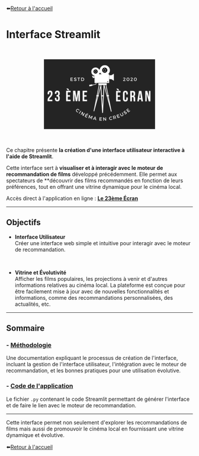 ⬅️[Retour à l'accueil](../../README.md)

# Interface Streamlit

<br>
<p align="center">
  <img src="../images/logo_23_eme_ecran.PNG" alt="Logo Cinéma" width="300">
</p>
<br>

Ce chapitre présente **la création d'une interface utilisateur interactive à l'aide de Streamlit**.

Cette interface sert à **visualiser et à interagir avec le moteur de recommandation de films** développé précédemment. Elle permet aux spectateurs de **découvrir des films recommandés en fonction de leurs préférences, tout en offrant une vitrine dynamique pour le cinéma local.

Accès direct à l'application en ligne : **[Le 23ème Écran](https://movie-recommendation-project-wcs-bleu-sauvage.streamlit.app/)**

---

## Objectifs

- **Interface Utilisateur**  
Créer une interface web simple et intuitive pour interagir avec le moteur de recommandation.
<br>

- **Vitrine et Évolutivité**  
Afficher les films populaires, les projections à venir et d'autres informations relatives au cinéma local. La plateforme est conçue pour être facilement mise à jour avec de nouvelles fonctionnalités et informations, comme des recommandations personnalisées, des actualités, etc.

---

## Sommaire

### - **[Méthodologie](./methodologie_streamlit.md)**  
Une documentation expliquant le processus de création de l'interface, incluant la gestion de l'interface utilisateur, l'intégration avec le moteur de recommandation, et les bonnes pratiques pour une utilisation évolutive.

### - **[Code de l'application](../notebooks/streamlite.py)**  
Le fichier `.py` contenant le code Streamlit permettant de générer l'interface et de faire le lien avec le moteur de recommandation.

---

Cette interface permet non seulement d'explorer les recommandations de films mais aussi de promouvoir le cinéma local en fournissant une vitrine dynamique et évolutive.
<br>

⬅️[Retour à l'accueil](../../README.md)
